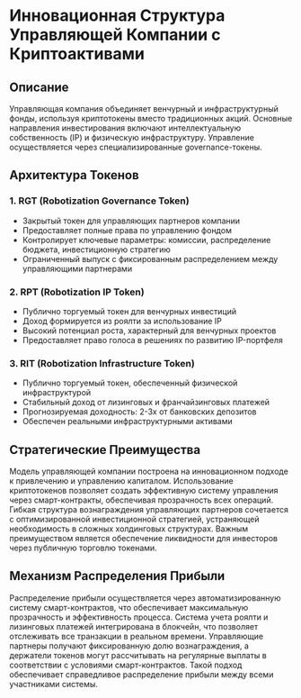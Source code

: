 # Инновационная Структура Управляющей Компании с Криптоактивами

## Описание
Управляющая компания объединяет венчурный и инфраструктурный фонды, используя криптотокены вместо традиционных акций. Основные направления инвестирования включают интеллектуальную собственность (IP) и физическую инфраструктуру. Управление осуществляется через специализированные governance-токены.

## Архитектура Токенов

### 1. RGT (Robotization Governance Token)
- Закрытый токен для управляющих партнеров компании
- Предоставляет полные права по управлению фондом
- Контролирует ключевые параметры: комиссии, распределение бюджета, инвестиционную стратегию
- Ограниченный выпуск с фиксированным распределением между управляющими партнерами

### 2. RPT (Robotization IP Token)
- Публично торгуемый токен для венчурных инвестиций
- Доход формируется из роялти за использование IP
- Высокий потенциал роста, характерный для венчурных проектов
- Предоставляет право голоса в решениях по развитию IP-портфеля

### 3. RIT (Robotization Infrastructure Token)
- Публично торгуемый токен, обеспеченный физической инфраструктурой
- Стабильный доход от лизинговых и франчайзинговых платежей
- Прогнозируемая доходность: 2-3x от банковских депозитов
- Обеспечен реальными инфраструктурными активами

## Стратегические Преимущества
Модель управляющей компании построена на инновационном подходе к привлечению и управлению капиталом. Использование криптотокенов позволяет создать эффективную систему управления через смарт-контракты, обеспечивая прозрачность всех операций. Гибкая структура вознаграждения управляющих партнеров сочетается с оптимизированной инвестиционной стратегией, устраняющей необходимость в сложных холдинговых структурах. Важным преимуществом является обеспечение ликвидности для инвесторов через публичную торговлю токенами.

## Механизм Распределения Прибыли
Распределение прибыли осуществляется через автоматизированную систему смарт-контрактов, что обеспечивает максимальную прозрачность и эффективность процесса. Система учета роялти и лизинговых платежей интегрирована в блокчейн, что позволяет отслеживать все транзакции в реальном времени. Управляющие партнеры получают фиксированную долю вознаграждения, а держатели токенов могут рассчитывать на регулярные выплаты в соответствии с условиями смарт-контрактов. Такой подход обеспечивает справедливое распределение прибыли между всеми участниками системы.